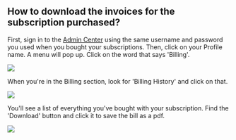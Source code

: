 ## How to download the invoices for the subscription purchased?


<p class="no-margin">First, sign in to the <a href="https://admin.teams-pro.com/" target="_blank" class="admin-center-content-link">Admin Center</a> using the same username and password you used when you bought your subscriptions. Then, click on your Profile name. A menu will pop up. Click on the word that says 'Billing'.</p>
<p class="no-margin"></p>
<div class="admin-center-container"><img src="/assets/img/teams-pro/3_1.png"></div><p class="no-margin"></p>
<p class="no-margin"></p>
<p class="no-margin">When you're in the Billing section, look for 'Billing History' and click on that.</p>
<p class="no-margin"></p>
<div class="admin-center-container"><img src="/assets/img/teams-pro/3_2.png"></div><p class="no-margin"></p>
<p class="no-margin"></p>
<p class="no-margin">You'll see a list of everything you've bought with your subscription. Find the 'Download' button and click it to save the bill as a pdf.</p>
<p class="no-margin"></p>
<div class="admin-center-container"><img src="/assets/img/teams-pro/3_3.png"></div><p class="no-margin"></p>
<p class="no-margin"></p>

<Intercom />
<Hubspot />
<Clarity />
<GoogleAnalytics />
 